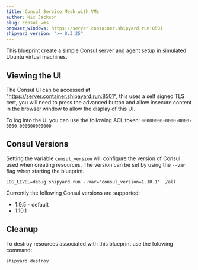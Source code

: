 ```yaml
---
title: Consul Service Mesh with VMs
author: Nic Jackson
slug: consul_vms
browser_windows: https://server.container.shipyard.run:8501
shipyard_version: ">= 0.3.25"
---
```


This blueprint create a simple Consul server and agent setup in simulated Ubuntu virtual machines.

## Viewing the UI
The Consul UI can be accessed at "https://server.container.shipayard.run:8501", this uses a self signed TLS cert,
you will need to press the advanced button and allow insecure content in the browser window to allow the display of this UI.

To log into the UI you can use the following ACL token: `00000000-0000-0000-0000-000000000000`

## Consul Versions
Setting the variable `consul_version` will configure the version of Consul used when creating resources.
The version can be set by using the `--var` flag when starting the blueprint.

```
LOG_LEVEL=debug shipyard run --var="consul_version=1.10.1" ./all
```

Currently the following Consul versions are supported:
* 1.9.5 - default
* 1.10.1

## Cleanup
To destroy resources associated with this blueprint use the folowing command:

```
shipyard destroy
```